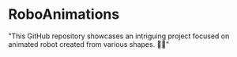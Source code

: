 # RoboAnimations
"This GitHub repository showcases an intriguing project focused on animated robot created from various shapes. 🤖✨"
